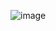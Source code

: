 ![image](https://user-images.githubusercontent.com/49789953/148700209-8da1400d-6e03-4058-98ca-e2509b1d88b5.png)
